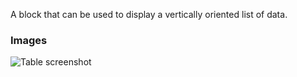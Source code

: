A block that can be used to display a vertically oriented list of data.

### Images

![Table screenshot](https://gitlab.com/appsemble/appsemble/-/raw/0.32.1-test.2/config/assets/list.png)
